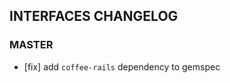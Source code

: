 INTERFACES CHANGELOG
--------------------

### MASTER

* [fix] add `coffee-rails` dependency to gemspec
